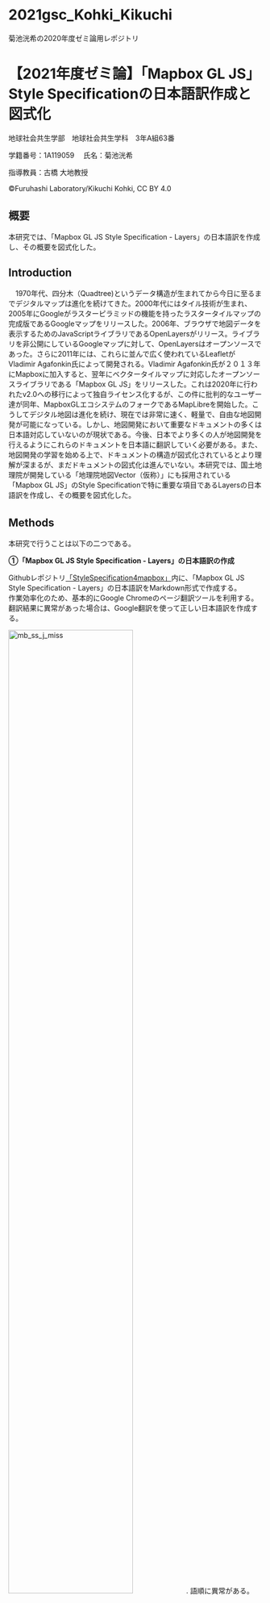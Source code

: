 # 2021gsc_Kohki_Kikuchi
菊池洸希の2020年度ゼミ論用レポジトリ
# 【2021年度ゼミ論】「Mapbox GL JS」Style Specificationの日本語訳作成と図式化
地球社会共生学部　地球社会共生学科　3年A組63番  

学籍番号：1A119059  　氏名：菊池洸希 

指導教員：古橋 大地教授   

©︎Furuhashi Laboratory/Kikuchi Kohki, CC BY 4.0

## 概要  
本研究では、「Mapbox GL JS Style Specification - Layers」の日本語訳を作成し、その概要を図式化した。

## Introduction
　1970年代、四分木（Quadtree)というデータ構造が生まれてから今日に至るまでデジタルマップは進化を続けてきた。2000年代にはタイル技術が生まれ、2005年にGoogleがラスターピラミッドの機能を持ったラスタータイルマップの完成版であるGoogleマップをリリースした。2006年、ブラウザで地図データを表示するためのJavaScriptライブラリであるOpenLayersがリリース。ライブラリを非公開にしているGoogleマップに対して、OpenLayersはオープンソースであった。さらに2011年には、これらに並んで広く使われているLeafletがVladimir Agafonkin氏によって開発される。Vladimir Agafonkin氏が２０１３年にMapboxに加入すると、翌年にベクタータイルマップに対応したオープンソースライブラリである「Mapbox GL JS」をリリースした。これは2020年に行われたv2.0への移行によって独自ライセンス化するが、この件に批判的なユーザー達が同年、MapboxGLエコシステムのフォークであるMapLibreを開始した。こうしてデジタル地図は進化を続け、現在では非常に速く、軽量で、自由な地図開発が可能になっている。しかし、地図開発において重要なドキュメントの多くは日本語対応していないのが現状である。今後、日本でより多くの人が地図開発を行えるようにこれらのドキュメントを日本語に翻訳していく必要がある。また、地図開発の学習を始める上で、ドキュメントの構造が図式化されているとより理解が深まるが、まだドキュメントの図式化は進んでいない。本研究では、国土地理院が開発している「地理院地図Vector（仮称）」にも採用されている「Mapbox GL JS」のStyle Specificationで特に重要な項目であるLayersの日本語訳を作成し、その概要を図式化した。

## Methods　　
本研究で行うことは以下の二つである。
  
**①「Mapbox GL JS Style Specification - Layers」の日本語訳の作成**

Githubレポジトリ[「StyleSpecification4mapbox」](https://github.com/furuhashilab/StyleSpecification4mapbox)内に、「Mapbox GL JS Style Specification - Layers」の日本語訳をMarkdown形式で作成する。  
作業効率化のため、基本的にGoogle Chromeのページ翻訳ツールを利用する。翻訳結果に異常があった場合は、Google翻訳を使って正しい日本語訳を作成する。

<img width="70%" alt="mb_ss_j_miss" src="https://github.com/furuhashilab/2021gsc_Kohki_Kikuchi/blob/8989977e2c36a2d8ec6dcf70e5694c099ea5abe4/mb_ss_j_miss.png">. 
語順に異常がある。

![Google翻訳](https://github.com/furuhashilab/2021gsc_Kohki_Kikuchi/blob/8989977e2c36a2d8ec6dcf70e5694c099ea5abe4/gt_01.png)　　
Google翻訳を使うと、正しい語順の日本語訳が作成される。

各タイトルやワードには原文と同様のリンクを付け、Mapboxのページに移動できるようにする。

![リンク](https://github.com/furuhashilab/2021gsc_Kohki_Kikuchi/blob/8989977e2c36a2d8ec6dcf70e5694c099ea5abe4/mb_ss_j_link.png)　　

列挙型で用いられる"visible"や"none"のようなワード、ブルー値で用いられる"true"と"false"、文字列の配列で用いられる"visible"や "none"等のワードは開発の際にそのまま使用することを考慮し、原文の通りに記載する。

![word](https://github.com/furuhashilab/2021gsc_Kohki_Kikuchi/blob/8989977e2c36a2d8ec6dcf70e5694c099ea5abe4/mb_ss_j_word.png)　　
  
**②「Mapbox GL JS Style Specification - Layers」の図式化**  

UML クラス図の形式に則り、「Mapbox GL JS Style Specification - Layers」の図式化を行う。図の作成にはCanva(グラフィックデザインプラットフォーム)を利用する。レイヤー構造が視覚的に把握できるよう、配置と配色を構造ごとに変更する。また、オプション機能にはアイコンを付け、図をシンプルに表現する。

## Results　　

### 「Mapbox GL JS Style Specification - Layers」日本語版 　Githubレポジトリ
https://github.com/furuhashilab/StyleSpecification4mapbox/blob/ed5cd80c0f0872f9057f81ea1e251339c9d272d4/Layers.md

![GithubレポジトリのQRコード](https://github.com/furuhashilab/2021gsc_Kohki_Kikuchi/blob/da23dbb02244ca8086951ecbc5ff525f8961203b/qr_StyleSpecification4mapbox:Layers.png) 

### UML クラス図
![UMLクラス図](https://github.com/furuhashilab/2021gsc_Kohki_Kikuchi/blob/cafef41c5575c89a10a37f6e00c804a0881971e4/uml_layers_01.png)

## Discussion　

**和訳について**

日本語でドキュメントを理解することができる日本語訳を作成することができた。

### 図式化について

図式化し、発見した課題は以下の３つである。

**1.情報の取捨選択**

「Mapbox GL JS Style Specification - Layers」は最も記述の多いドキュメントであり、その多くがタイプの詳細な設定についてである。本研究ではこれらを全て図にまとめるのは情報過多であるとの判断で、タイプ１０種類のみを掲載している。タイプの詳細な設定なども図式化したい。



## Conclusion　　　
今後の課題としては、以下の二つが挙げられる。　　    
- コンテンツの充実度（グラレコの描き方、グラレコとは、デジタル版について）　　　　    
- Templateが再考の余地あり　　　　　　　　　    
　　    
また、グラレコは組織だけでなく、個人の思考力を助けることを改めて学び、研究を通してグラレコの可能性、有効性を知ることができた。グラレコではイラストとキーワードを主に使用していることから、言語や文化を超えての意思疎通に有効性があると考える。今後ますます発展していくと考えられるグラレコにおいて、グラレコ専用アプリが増加していくのではないかと考えられる。

## Reference/参考文献

## Acknowledgements/謝辞
本研究を進めるにあたり地球社会共生学部の古橋大地教授をはじめ多くの方々より多大な助言を賜りました。厚く感謝を申し上げます。
 
## 資料
**進捗管理用プロジェクト**  
https://github.com/furuhashilab/2021gsc_Kohki_Kikuchi/projects/2  
**最終プレゼン資料**  
https://docs.google.com/presentation/d/13QyPYV9XP0rMW9lBEhvvMw2V1saTevBbOVW-3ukvOms/edit?usp=sharing    
**参考文献リスト**   
https://docs.google.com/spreadsheets/d/1XJQ7ZuN18UEj8fmp4vFUclrJZ3TLgDixdDmo9DB-RRg/edit#gid=0　  
**「Mapbox GL JS Style Specification」日本語版　Githubレポジトリ**  
https://github.com/furuhashilab/StyleSpecification4mapbox/blob/ed5cd80c0f0872f9057f81ea1e251339c9d272d4/Layers.md
